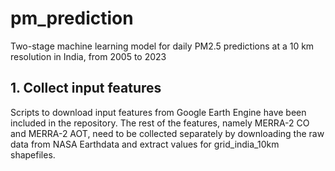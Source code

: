 # pm_prediction
Two-stage machine learning model for daily PM2.5 predictions at a 10 km resolution in India, from 2005 to 2023

## 1. Collect input features
Scripts to download input features from Google Earth Engine have been included in the repository. 
The rest of the features, namely MERRA-2 CO and MERRA-2 AOT, need to be collected separately by downloading the raw data from NASA Earthdata and extract values for grid_india_10km shapefiles.  
